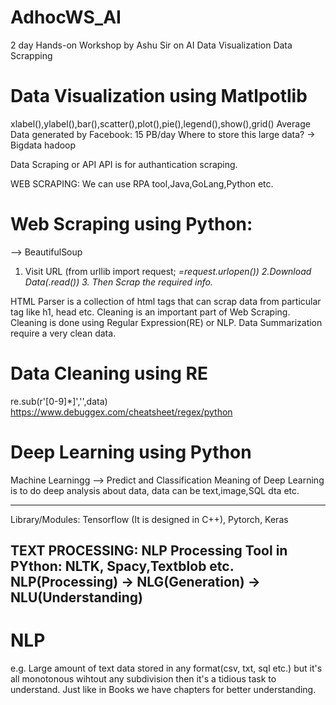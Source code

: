 # AdhocWS_AI
2 day Hands-on Workshop by Ashu Sir on AI
Data Visualization
Data Scrapping
# Data Visualization using Matlpotlib
xlabel(),ylabel(),bar(),scatter(),plot(),pie(),legend(),show(),grid()
Average Data generated by Facebook: 15 PB/day
Where to store this large data?
-> Bigdata hadoop

Data Scraping or API
API is for authantication scraping.

WEB SCRAPING: We can use RPA tool,Java,GoLang,Python etc.
# Web Scraping using Python:
--> BeautifulSoup
1. Visit URL (from urllib import request; <var>=request.urlopen()) 2.Download Data(<var>.read()) 3. Then Scrap the required info.
  
  HTML Parser is a collection of html tags that can scrap data from particular tag like h1, head etc.
  Cleaning is an important part of Web Scraping. Cleaning is done using Regular Expression(RE) or NLP.
  Data Summarization require a very clean data.
 # Data Cleaning using RE
 re.sub(r'\[0-9]*\]','',data)
 https://www.debuggex.com/cheatsheet/regex/python
 # Deep Learning using Python
 Machine Learningg --> Predict and Classification
 Meaning of Deep Learning is to do deep analysis about data, data can be text,image,SQL dta etc.
 
 
 ------------------------------------------------------------------------------------------------
 
 Library/Modules: Tensorflow (It is designed in C++), Pytorch, Keras
 
 TEXT PROCESSING: NLP Processing Tool in PYthon: NLTK, Spacy,Textblob etc.
 NLP(Processing) -> NLG(Generation) -> NLU(Understanding)
 ------------------------------------------------------------------------------------------------------------------------
 # NLP
 e.g. Large amount of text data stored in any format(csv, txt, sql etc.) but it's all monotonous wihtout any subdivision then it's a tidious task to understand. Just like in Books we have chapters for better understanding.
